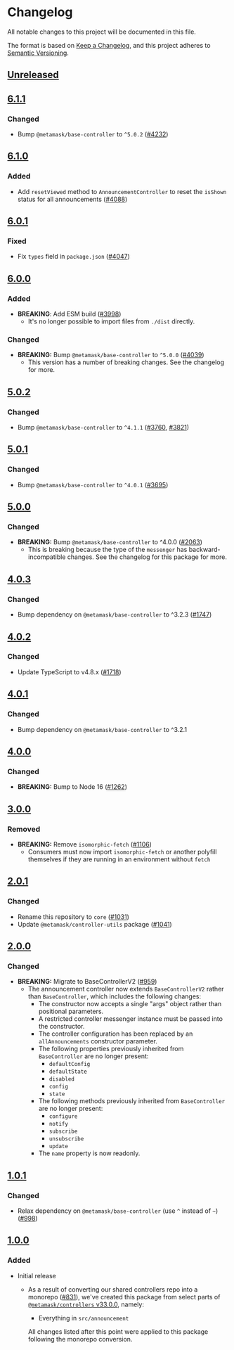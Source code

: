 # Changelog

All notable changes to this project will be documented in this file.

The format is based on [Keep a Changelog](https://keepachangelog.com/en/1.0.0/),
and this project adheres to [Semantic Versioning](https://semver.org/spec/v2.0.0.html).

## [Unreleased]

## [6.1.1]

### Changed

- Bump `@metamask/base-controller` to `^5.0.2` ([#4232](https://github.com/MetaMask/core/pull/4232))

## [6.1.0]

### Added

- Add `resetViewed` method to `AnnouncementController` to reset the `isShown` status for all announcements ([#4088](https://github.com/MetaMask/core/pull/4088))

## [6.0.1]

### Fixed

- Fix `types` field in `package.json` ([#4047](https://github.com/MetaMask/core/pull/4047))

## [6.0.0]

### Added

- **BREAKING**: Add ESM build ([#3998](https://github.com/MetaMask/core/pull/3998))
  - It's no longer possible to import files from `./dist` directly.

### Changed

- **BREAKING:** Bump `@metamask/base-controller` to `^5.0.0` ([#4039](https://github.com/MetaMask/core/pull/4039))
  - This version has a number of breaking changes. See the changelog for more.

## [5.0.2]

### Changed

- Bump `@metamask/base-controller` to `^4.1.1` ([#3760](https://github.com/MetaMask/core/pull/3760), [#3821](https://github.com/MetaMask/core/pull/3821))

## [5.0.1]

### Changed

- Bump `@metamask/base-controller` to `^4.0.1` ([#3695](https://github.com/MetaMask/core/pull/3695))

## [5.0.0]

### Changed

- **BREAKING:** Bump `@metamask/base-controller` to ^4.0.0 ([#2063](https://github.com/MetaMask/core/pull/2063))
  - This is breaking because the type of the `messenger` has backward-incompatible changes. See the changelog for this package for more.

## [4.0.3]

### Changed

- Bump dependency on `@metamask/base-controller` to ^3.2.3 ([#1747](https://github.com/MetaMask/core/pull/1747))

## [4.0.2]

### Changed

- Update TypeScript to v4.8.x ([#1718](https://github.com/MetaMask/core/pull/1718))

## [4.0.1]

### Changed

- Bump dependency on `@metamask/base-controller` to ^3.2.1

## [4.0.0]

### Changed

- **BREAKING:** Bump to Node 16 ([#1262](https://github.com/MetaMask/core/pull/1262))

## [3.0.0]

### Removed

- **BREAKING:** Remove `isomorphic-fetch` ([#1106](https://github.com/MetaMask/controllers/pull/1106))
  - Consumers must now import `isomorphic-fetch` or another polyfill themselves if they are running in an environment without `fetch`

## [2.0.1]

### Changed

- Rename this repository to `core` ([#1031](https://github.com/MetaMask/controllers/pull/1031))
- Update `@metamask/controller-utils` package ([#1041](https://github.com/MetaMask/controllers/pull/1041))

## [2.0.0]

### Changed

- **BREAKING:** Migrate to BaseControllerV2 ([#959](https://github.com/MetaMask/controllers/pull/959))
  - The announcement controller now extends `BaseControllerV2` rather than `BaseController`, which includes the following changes:
    - The constructor now accepts a single "args" object rather than positional parameters.
    - A restricted controller messenger instance must be passed into the constructor.
    - The controller configuration has been replaced by an `allAnnouncements` constructor parameter.
    - The following properties previously inherited from `BaseController` are no longer present:
      - `defaultConfig`
      - `defaultState`
      - `disabled`
      - `config`
      - `state`
    - The following methods previously inherited from `BaseController` are no longer present:
      - `configure`
      - `notify`
      - `subscribe`
      - `unsubscribe`
      - `update`
    - The `name` property is now readonly.

## [1.0.1]

### Changed

- Relax dependency on `@metamask/base-controller` (use `^` instead of `~`) ([#998](https://github.com/MetaMask/core/pull/998))

## [1.0.0]

### Added

- Initial release

  - As a result of converting our shared controllers repo into a monorepo ([#831](https://github.com/MetaMask/core/pull/831)), we've created this package from select parts of [`@metamask/controllers` v33.0.0](https://github.com/MetaMask/core/tree/v33.0.0), namely:

    - Everything in `src/announcement`

    All changes listed after this point were applied to this package following the monorepo conversion.

[Unreleased]: https://github.com/MetaMask/core/compare/@metamask/announcement-controller@6.1.1...HEAD
[6.1.1]: https://github.com/MetaMask/core/compare/@metamask/announcement-controller@6.1.0...@metamask/announcement-controller@6.1.1
[6.1.0]: https://github.com/MetaMask/core/compare/@metamask/announcement-controller@6.0.1...@metamask/announcement-controller@6.1.0
[6.0.1]: https://github.com/MetaMask/core/compare/@metamask/announcement-controller@6.0.0...@metamask/announcement-controller@6.0.1
[6.0.0]: https://github.com/MetaMask/core/compare/@metamask/announcement-controller@5.0.2...@metamask/announcement-controller@6.0.0
[5.0.2]: https://github.com/MetaMask/core/compare/@metamask/announcement-controller@5.0.1...@metamask/announcement-controller@5.0.2
[5.0.1]: https://github.com/MetaMask/core/compare/@metamask/announcement-controller@5.0.0...@metamask/announcement-controller@5.0.1
[5.0.0]: https://github.com/MetaMask/core/compare/@metamask/announcement-controller@4.0.3...@metamask/announcement-controller@5.0.0
[4.0.3]: https://github.com/MetaMask/core/compare/@metamask/announcement-controller@4.0.2...@metamask/announcement-controller@4.0.3
[4.0.2]: https://github.com/MetaMask/core/compare/@metamask/announcement-controller@4.0.1...@metamask/announcement-controller@4.0.2
[4.0.1]: https://github.com/MetaMask/core/compare/@metamask/announcement-controller@4.0.0...@metamask/announcement-controller@4.0.1
[4.0.0]: https://github.com/MetaMask/core/compare/@metamask/announcement-controller@3.0.0...@metamask/announcement-controller@4.0.0
[3.0.0]: https://github.com/MetaMask/core/compare/@metamask/announcement-controller@2.0.1...@metamask/announcement-controller@3.0.0
[2.0.1]: https://github.com/MetaMask/core/compare/@metamask/announcement-controller@2.0.0...@metamask/announcement-controller@2.0.1
[2.0.0]: https://github.com/MetaMask/core/compare/@metamask/announcement-controller@1.0.1...@metamask/announcement-controller@2.0.0
[1.0.1]: https://github.com/MetaMask/core/compare/@metamask/announcement-controller@1.0.0...@metamask/announcement-controller@1.0.1
[1.0.0]: https://github.com/MetaMask/core/releases/tag/@metamask/announcement-controller@1.0.0
